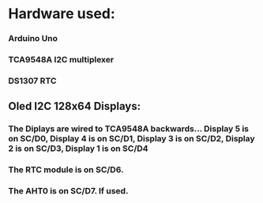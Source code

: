 # Hardware used:
### Arduino Uno
###  TCA9548A I2C multiplexer
###  DS1307 RTC
##  Oled I2C 128x64 Displays: 
### The Diplays are wired to TCA9548A backwards... Display 5 is on SC/D0, Display 4 is on SC/D1, Display 3 is on SC/D2, Display 2 is on SC/D3, Display 1 is on SC/D4
### The RTC module is on SC/D6.
### The AHT0 is on SC/D7. If used.


